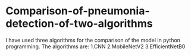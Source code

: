 # Comparison-of-pneumonia-detection-of-two-algorithms
I have used three algorithms for the comparison of the model in python programming. The algorithms are:
1.CNN
2.MobileNetV2
3.EfficientNetB0


